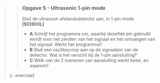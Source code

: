 >> ### Opgave 5 - Ultrasonic 1-pin mode
>>
>> Sluit de ultrasoon afstandsdetector aan, in 1-pin mode **[SCHOOL]**
>>
>> - **A** Schrijf het programma om, waarbij dezelfde pin gebruikt wordt voor het zenden van het signaal en het ontvangen van het signaal. Werkt het programma?
>> - **B** Sluit een oscilloscoop aan op de signaalpin van de detector. Wat is het verschil bij de 1-pin aansluiting?
>> - **C** Welk van de 2 manieren van aansluiting werkt beter, en waarom?
>>
>{: .exercise}